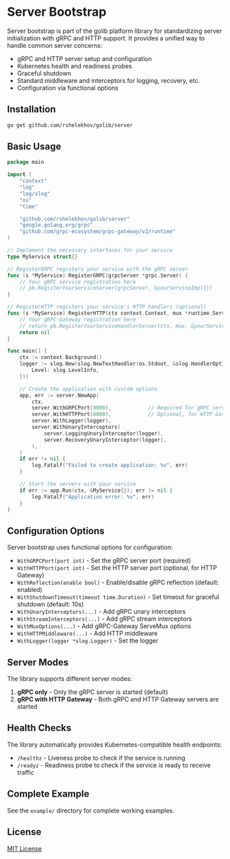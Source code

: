 # Server Bootstrap

Server bootstrap is part of the golib platform library for standardizing server initialization with gRPC and HTTP support. It provides a unified way to handle common server concerns:

- gRPC and HTTP server setup and configuration
- Kubernetes health and readiness probes
- Graceful shutdown
- Standard middleware and interceptors for logging, recovery, etc.
- Configuration via functional options

## Installation

```bash
go get github.com/rshelekhov/golib/server
```

## Basic Usage

```go
package main

import (
    "context"
    "log"
    "log/slog"
    "os"
    "time"

    "github.com/rshelekhov/golib/server"
    "google.golang.org/grpc"
    "github.com/grpc-ecosystem/grpc-gateway/v2/runtime"
)

// Implement the necessary interfaces for your service
type MyService struct{}

// RegisterGRPC registers your service with the gRPC server
func (s *MyService) RegisterGRPC(grpcServer *grpc.Server) {
    // Your gRPC service registration here
    // pb.RegisterYourServiceServer(grpcServer, &yourServiceImpl{})
}

// RegisterHTTP registers your service's HTTP handlers (optional)
func (s *MyService) RegisterHTTP(ctx context.Context, mux *runtime.ServeMux) error {
    // Your gRPC-Gateway registration here
    // return pb.RegisterYourServiceHandlerServer(ctx, mux, &yourServiceImpl{})
    return nil
}

func main() {
    ctx := context.Background()
    logger := slog.New(slog.NewTextHandler(os.Stdout, &slog.HandlerOptions{
        Level: slog.LevelInfo,
    }))

    // Create the application with custom options
    app, err := server.NewApp(
        ctx,
        server.WithGRPCPort(9000),            // Required for gRPC server
        server.WithHTTPPort(8000),            // Optional, for HTTP Gateway
        server.WithLogger(logger),
        server.WithUnaryInterceptors(
            server.LoggingUnaryInterceptor(logger),
            server.RecoveryUnaryInterceptor(logger),
        ),
    )
    if err != nil {
        log.Fatalf("Failed to create application: %v", err)
    }

    // Start the servers with your service
    if err := app.Run(ctx, &MyService{}); err != nil {
        log.Fatalf("Application error: %v", err)
    }
}
```

## Configuration Options

Server bootstrap uses functional options for configuration:

- `WithGRPCPort(port int)` - Set the gRPC server port (required)
- `WithHTTPPort(port int)` - Set the HTTP server port (optional, for HTTP Gateway)
- `WithReflection(enable bool)` - Enable/disable gRPC reflection (default: enabled)
- `WithShutdownTimeout(timeout time.Duration)` - Set timeout for graceful shutdown (default: 10s)
- `WithUnaryInterceptors(...)` - Add gRPC unary interceptors
- `WithStreamInterceptors(...)` - Add gRPC stream interceptors
- `WithMuxOptions(...)` - Add gRPC-Gateway ServeMux options
- `WithHTTPMiddleware(...)` - Add HTTP middleware
- `WithLogger(logger *slog.Logger)` - Set the logger

## Server Modes

The library supports different server modes:

1. **gRPC only** - Only the gRPC server is started (default)
2. **gRPC with HTTP Gateway** - Both gRPC and HTTP Gateway servers are started

## Health Checks

The library automatically provides Kubernetes-compatible health endpoints:

- `/healthz` - Liveness probe to check if the service is running
- `/readyz` - Readiness probe to check if the service is ready to receive traffic

## Complete Example

See the `example/` directory for complete working examples.

## License

[MIT License](../LICENSE)
